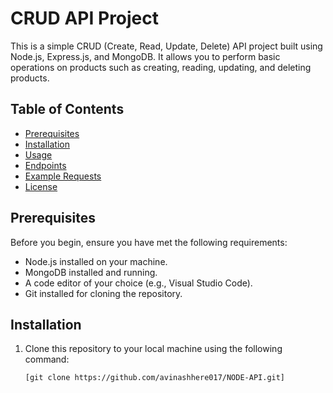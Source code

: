 # CRUD API Project

This is a simple CRUD (Create, Read, Update, Delete) API project built using Node.js, Express.js, and MongoDB. It allows you to perform basic operations on products such as creating, reading, updating, and deleting products.

## Table of Contents
- [Prerequisites](#prerequisites)
- [Installation](#installation)
- [Usage](#usage)
- [Endpoints](#endpoints)
- [Example Requests](#example-requests)
- [License](#license)

## Prerequisites

Before you begin, ensure you have met the following requirements:
- Node.js installed on your machine.
- MongoDB installed and running.
- A code editor of your choice (e.g., Visual Studio Code).
- Git installed for cloning the repository.

## Installation

1. Clone this repository to your local machine using the following command:

   ```bash
   [git clone https://github.com/avinashhere017/NODE-API.git]
